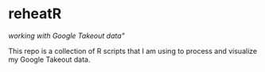 reheatR
=======

*working with Google Takeout data"*

This repo is a collection of R scripts that I am using to process and visualize my Google Takeout data. 
